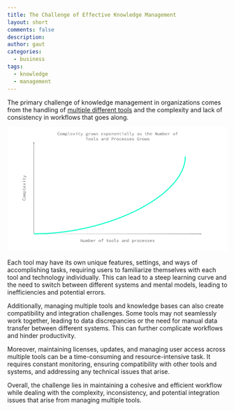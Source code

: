 ```yaml
---
title: The Challenge of Effective Knowledge Management
layout: short
comments: false
description: 
author: gaut
categories:
  - business
tags:
  - knowledge
  - management
---
```

The primary challenge of knowledge management in organizations comes from the handling of [multiple different tools](/knowledge-management-tools/) and the complexity and lack of consistency in workflows that goes along.

![](/assets/images/complexity-grows-exponentially.png)

Each tool may have its own unique features, settings, and ways of accomplishing tasks, requiring users to familiarize themselves with each tool and technology individually. This can lead to a steep learning curve and the need to switch between different systems and mental models, leading to inefficiencies and potential errors.

Additionally, managing multiple tools and knowledge bases can also create compatibility and integration challenges. Some tools may not seamlessly work together, leading to data discrepancies or the need for manual data transfer between different systems. This can further complicate workflows and hinder productivity.

Moreover, maintaining licenses, updates, and managing user access across multiple tools can be a time-consuming and resource-intensive task. It requires constant monitoring, ensuring compatibility with other tools and systems, and addressing any technical issues that arise.

Overall, the challenge lies in maintaining a cohesive and efficient workflow while dealing with the complexity, inconsistency, and potential integration issues that arise from managing multiple tools.